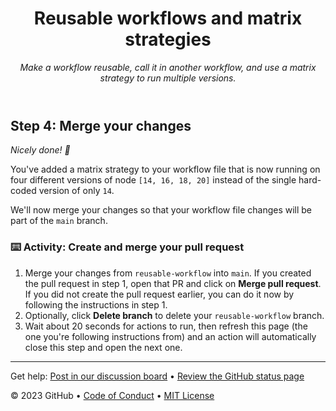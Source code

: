 <header>

<!--
  <<< Author notes: Course header >>>
  Read <https://skills.github.com/quickstart> for more information about how to build courses using this template.
  Include a 1280×640 image, course name in sentence case, and a concise description in emphasis.
  In your repository settings: enable template repository, add your 1280×640 social image, auto delete head branches.
  Next to "About", add description & tags; disable releases, packages, & environments.
  Add your open source license, GitHub uses MIT license.
-->

# Reusable workflows and matrix strategies

_Make a workflow reusable, call it in another workflow, and use a matrix strategy to run multiple versions._

</header>

<!--
  Start this step by acknowledging the previous step.
  Define terms and link to docs.github.com.
-->


## Step 4: Merge your changes

_Nicely done! :partying_face:_

You've added a matrix strategy to your workflow file that is now running on four different versions of node `[14, 16, 18, 20]` instead of the single hard-coded version of only `14`.

We'll now merge your changes so that your workflow file changes will be part of the `main` branch.

### :keyboard: Activity: Create and merge your pull request

1. Merge your changes from `reusable-workflow` into `main`. If you created the pull request in step 1, open that PR and click on **Merge pull request**. If you did not create the pull request earlier, you can do it now by following the instructions in step 1.
1. Optionally, click **Delete branch** to delete your `reusable-workflow` branch.
1. Wait about 20 seconds for actions to run, then refresh this page (the one you're following instructions from) and an action will automatically close this step and open the next one.


<footer>

<!--
  <<< Author notes: Footer >>>
  Add a link to get support, GitHub status page, code of conduct, license link.
-->

---

Get help: [Post in our discussion board](https://github.com/skills/.github/discussions) &bull; [Review the GitHub status page](https://www.githubstatus.com/)

&copy; 2023 GitHub &bull; [Code of Conduct](https://www.contributor-covenant.org/version/2/1/code_of_conduct/code_of_conduct.md) &bull; [MIT License](https://gh.io/mit)

</footer>
